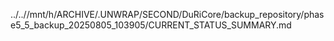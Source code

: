 ../..//mnt/h/ARCHIVE/.UNWRAP/SECOND/DuRiCore/backup_repository/phase5_5_backup_20250805_103905/CURRENT_STATUS_SUMMARY.md